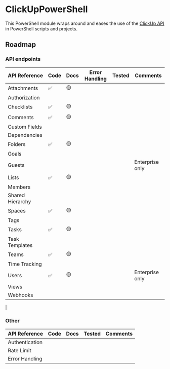 # ClickUpPowerShell

This PowerShell module wraps around and eases the use of the [ClickUp API](https://clickup.com/api) in PowerShell scripts and projects.


## Roadmap
### API endpoints
| API Reference | Code | Docs | Error Handling | Tested | Comments |
| ------------- | ---- | ---- | --- | ------ | -------- |
| Attachments   | ✅   | 🟡  |   |         |          |
| Authorization |      |      |   |        |          |
| Checklists    | ✅   | 🟡  |   |         |          |
| Comments      | ✅   | 🟡  |   |         |          |
| Custom Fields |      |      |   |        |          |
| Dependencies  |      |      |   |        |          |
| Folders       | ✅   | 🟡  |   |         |          |
| Goals         |      |      |   |        |          |
| Guests        |      |      |   |        | Enterprise only |
| Lists         | ✅   | 🟡  |   |         |          |
| Members       |      |      |   |        |          |
| Shared Hierarchy |   |      |   |        |          |
| Spaces        | ✅   | 🟡  |   |         |          |
| Tags          |      |      |   |        |          |
| Tasks         | ✅   | 🟡  |   |         |          |
| Task Templates |      |     |   |        |          |
| Teams         | ✅   | 🟡  |   |         |          |
| Time Tracking |      |      |   |        |          |
| Users         | ✅   | 🟡  |   |         | Enterprise only |
| Views         |      |      |   |        |          |
| Webhooks      |      |      |   |        |          |
| 
### Other
| API Reference | Code | Docs | Tested | Comments |
| ------------- | ---- | ---- | ------ | -------- |
| Authentication      |      |      |        |          |
| Rate Limit          |      |      |        |          |
| Error Handling      |      |      |        |          |
